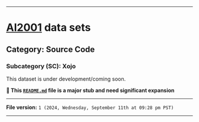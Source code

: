 
***

# [AI2001](https://github.com/seanpm2001/AI2001/) data sets

## Category: Source Code

### Subcategory (SC): Xojo

This dataset is under development/coming soon.

**🌱️ This [`README.md`](/README.md) file is a major stub and need significant expansion**

***

**File version:** `1 (2024, Wednesday, September 11th at 09:28 pm PST)`

***
